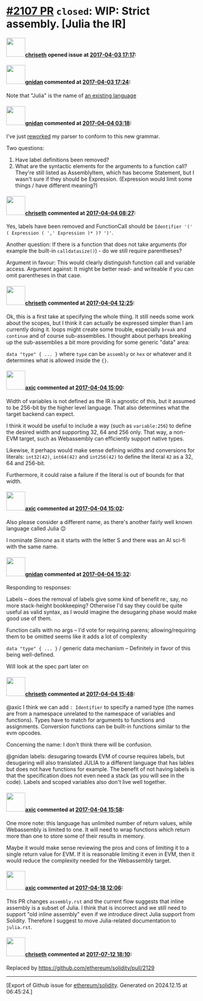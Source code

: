 # [\#2107 PR](https://github.com/ethereum/solidity/pull/2107) `closed`: WIP: Strict assembly. [Julia the IR]

#### <img src="https://avatars.githubusercontent.com/u/9073706?v=4" width="50">[chriseth](https://github.com/chriseth) opened issue at [2017-04-03 17:17](https://github.com/ethereum/solidity/pull/2107):



#### <img src="https://avatars.githubusercontent.com/u/151065?u=0fc51dca2aa80373f8d417e826ca8ef5568525f6&v=4" width="50">[gnidan](https://github.com/gnidan) commented at [2017-04-03 17:24](https://github.com/ethereum/solidity/pull/2107#issuecomment-291212935):

Note that "Julia" is the name of [an existing language](https://julialang.org/)

#### <img src="https://avatars.githubusercontent.com/u/151065?u=0fc51dca2aa80373f8d417e826ca8ef5568525f6&v=4" width="50">[gnidan](https://github.com/gnidan) commented at [2017-04-04 03:18](https://github.com/ethereum/solidity/pull/2107#issuecomment-291382707):

I've just [reworked](https://github.com/gnidan/solasm/commit/fc9631efd3f96ab69946cc3e0a6a91ad54a84cc2) my parser to conform to this new grammar.

Two questions: 
1. Have label definitions been removed?
2. What are the syntactic elements for the arguments to a function call? They're still listed as AssemblyItem, which has become Statement, but I wasn't sure if they should be Expression. (Expression would limit some things / have different meaning?)

#### <img src="https://avatars.githubusercontent.com/u/9073706?v=4" width="50">[chriseth](https://github.com/chriseth) commented at [2017-04-04 08:27](https://github.com/ethereum/solidity/pull/2107#issuecomment-291429834):

Yes, labels have been removed and FunctionCall should be `Identifier '(' ( Expression ( ',' Expression )* )? ')'`.

Another question: If there is a function that does not take arguments (for example the built-in `calldatasize()`) - do we still require parentheses?

Argument in favour: This would clearly distinguish function call and variable access.
Argument against: It might be better read- and writeable if you can omit parentheses in that case.

#### <img src="https://avatars.githubusercontent.com/u/9073706?v=4" width="50">[chriseth](https://github.com/chriseth) commented at [2017-04-04 12:25](https://github.com/ethereum/solidity/pull/2107#issuecomment-291483617):

Ok, this is a first take at specifying the whole thing. It still needs some work about the scopes, but I think it can actually be expressed simpler than I am currently doing it. loops might create some trouble, especially `break` and `continue` and of course sub-assemblies. I thought about perhaps breaking up the sub-assemblies a bit more providing for some generic "data" area:

`data "type" { ... }` where `type` can be `assembly` or `hex` or whatever and it determines what is allowed inside the `{}`.

#### <img src="https://avatars.githubusercontent.com/u/20340?v=4" width="50">[axic](https://github.com/axic) commented at [2017-04-04 15:00](https://github.com/ethereum/solidity/pull/2107#issuecomment-291527627):

Width of variables is not defined as the IR is agnostic of this, but it assumed to be 256-bit by the higher level language. That also determines what the target backend can expect.

I think it would be useful to include a way (such as `variable:256`) to define the desired width and supporting 32, 64 and 256 only.  That way, a non-EVM target, such as Webassembly can efficiently support native types.

Likewise, it perhaps would make sense defining widths and conversions for literals:
`int32(42)`, `int64(42)` and `int256(42)` to define the literal `42` as a 32, 64 and 256-bit.

Furthermore, it could raise a failure if the literal is out of bounds for that width.

#### <img src="https://avatars.githubusercontent.com/u/20340?v=4" width="50">[axic](https://github.com/axic) commented at [2017-04-04 15:02](https://github.com/ethereum/solidity/pull/2107#issuecomment-291528430):

Also please consider a different name, as there's another fairly well known language called Julia 😉 

I nominate *Simone* as it starts with the letter S and there was an AI sci-fi with the same name.

#### <img src="https://avatars.githubusercontent.com/u/151065?u=0fc51dca2aa80373f8d417e826ca8ef5568525f6&v=4" width="50">[gnidan](https://github.com/gnidan) commented at [2017-04-04 15:32](https://github.com/ethereum/solidity/pull/2107#issuecomment-291537974):

Responding to responses:

Labels – does the removal of labels give some kind of benefit re:, say, no more stack-height bookkeeping? Otherwise I'd say they could be quite useful as valid syntax, as I would imagine the desugaring phase would make good use of them.

Function calls with no args – I'd vote for requiring parens; allowing/requiring them to be omitted seems like it adds a lot of complexity

`data "type" { ... }` / generic data mechanism – Definitely in favor of this being well-defined.

Will look at the spec part later on

#### <img src="https://avatars.githubusercontent.com/u/9073706?v=4" width="50">[chriseth](https://github.com/chriseth) commented at [2017-04-04 15:48](https://github.com/ethereum/solidity/pull/2107#issuecomment-291542899):

@axic I think we can add `: Identifier` to specify a named type (the names are from a namespace unrelated to the namespace of variables and functions). Types have to match for arguments to functions and assignments. Conversion functions can be built-in functions similar to the evm opcodes.

Concerning the name: I don't think there will be confusion.

@gnidan labels: desugaring towards EVM of course requires labels, but desugaring will also translated JULIA to a different language that has lables but does not have functions for example. The benefit of not having labels is that the specification does not even need a stack (as you will see in the code). Labels and scoped variables also don't live well together.

#### <img src="https://avatars.githubusercontent.com/u/20340?v=4" width="50">[axic](https://github.com/axic) commented at [2017-04-04 15:58](https://github.com/ethereum/solidity/pull/2107#issuecomment-291546190):

One more note: this language has unlimited number of return values, while Webassembly is limited to one. It will need to wrap functions which return more than one to store some of their results in memory.

Maybe it would make sense reviewing the pros and cons of limiting it to a single return value for EVM. If it is reasonable limiting it even in EVM, then it would reduce the complexity needed for the Webassembly target.

#### <img src="https://avatars.githubusercontent.com/u/20340?v=4" width="50">[axic](https://github.com/axic) commented at [2017-04-18 12:06](https://github.com/ethereum/solidity/pull/2107#issuecomment-294810075):

This PR changes `assembly.rst` and the current flow suggests that inline assembly is a subset of Julia. I think that is incorrect and we still need to support "old inline assembly" even if we introduce direct Julia support from Solidity. Therefore I suggest to move Julia-related documentation to `julia.rst`.

#### <img src="https://avatars.githubusercontent.com/u/9073706?v=4" width="50">[chriseth](https://github.com/chriseth) commented at [2017-07-12 18:10](https://github.com/ethereum/solidity/pull/2107#issuecomment-314851799):

Replaced by https://github.com/ethereum/solidity/pull/2129


-------------------------------------------------------------------------------



[Export of Github issue for [ethereum/solidity](https://github.com/ethereum/solidity). Generated on 2024.12.15 at 06:45:24.]
